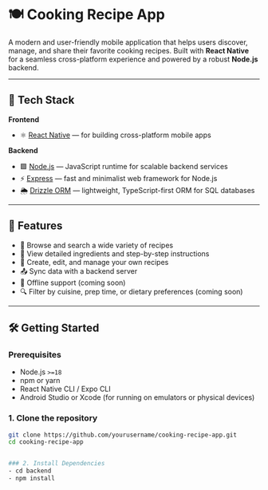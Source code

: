 # 🍽️ Cooking Recipe App

A modern and user-friendly mobile application that helps users discover, manage, and share their favorite cooking recipes. Built with **React Native** for a seamless cross-platform experience and powered by a robust **Node.js** backend.

---

## 🚀 Tech Stack

**Frontend**
- ⚛️ [React Native](https://reactnative.dev/) — for building cross-platform mobile apps

**Backend**
- 🟩 [Node.js](https://nodejs.org/) — JavaScript runtime for scalable backend services
- ⚡ [Express](https://expressjs.com/) — fast and minimalist web framework for Node.js
- 🌦️ [Drizzle ORM](https://orm.drizzle.team/) — lightweight, TypeScript-first ORM for SQL databases

---

## 📱 Features

- 📖 Browse and search a wide variety of recipes
- 🧾 View detailed ingredients and step-by-step instructions
- 📝 Create, edit, and manage your own recipes
- 📤 Sync data with a backend server
- 📂 Offline support (coming soon)
- 🔍 Filter by cuisine, prep time, or dietary preferences (coming soon)

---

## 🛠️ Getting Started

### Prerequisites

- Node.js `>=18`
- npm or yarn
- React Native CLI / Expo CLI
- Android Studio or Xcode (for running on emulators or physical devices)

### 1. Clone the repository

```bash
git clone https://github.com/yourusername/cooking-recipe-app.git
cd cooking-recipe-app


### 2. Install Dependencies
- cd backend
- npm install

